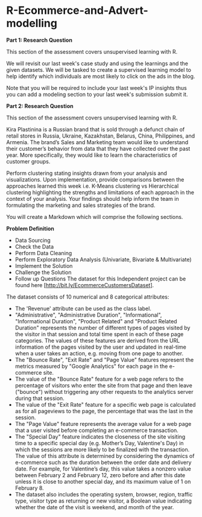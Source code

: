 # R-Ecommerce-and-Advert-modelling

**Part 1: Research Question**

This section of the assessment covers unsupervised learning with R. 

We will revisit our last week's case study and using the learnings and the given datasets. We will be tasked to create a supervised learning model to help identify which individuals are most likely to click on the ads in the blog. 

Note that you will be required to include your last week's IP insights thus you can add a modeling section to your last week's submission submit it.  

**Part 2: Research Question**

This section of the assessment covers unsupervised learning with R. 

Kira Plastinina is a Russian brand that is sold through a defunct chain of retail stores in Russia, Ukraine, Kazakhstan, Belarus, China, Philippines, and Armenia. The brand’s Sales and Marketing team would like to understand their customer’s behavior from data that they have collected over the past year. More specifically, they would like to learn the characteristics of customer groups.

Perform clustering stating insights drawn from your analysis and visualizations.
Upon implementation, provide comparisons between the approaches learned this week i.e. K-Means clustering vs Hierarchical clustering highlighting the strengths and limitations of each approach in the context of your analysis. 
Your findings should help inform the team in formulating the marketing and sales strategies of the brand. 

You will create a Markdown which will comprise the following sections. 

**Problem Definition**
* Data Sourcing
* Check the Data
* Perform Data Cleaning
* Perform Exploratory Data Analysis  (Univariate, Bivariate & Multivariate)
* Implement the Solution
* Challenge the Solution
* Follow up Questions
The dataset for this Independent project can be found here [http://bit.ly/EcommerceCustomersDataset].  

The dataset consists of 10 numerical and 8 categorical attributes: 
* The 'Revenue' attribute can be used as the class label.
* "Administrative", "Administrative Duration", "Informational", "Informational Duration", "Product Related" and "Product Related Duration" represents the number of different types of pages visited by the visitor in that session and total time spent in each of these page categories. The values of these features are derived from the URL information of the pages visited by the user and updated in real-time when a user takes an action, e.g. moving from one page to another. 
* The "Bounce Rate", "Exit Rate" and "Page Value" features represent the metrics measured by "Google Analytics" for each page in the e-commerce site. 
* The value of the "Bounce Rate" feature for a web page refers to the percentage of visitors who enter the site from that page and then leave ("bounce") without triggering any other requests to the analytics server during that session. 
* The value of the "Exit Rate" feature for a specific web page is calculated as for all pageviews to the page, the percentage that was the last in the session.
* The "Page Value" feature represents the average value for a web page that a user visited before completing an e-commerce transaction. 
* The "Special Day" feature indicates the closeness of the site visiting time to a specific special day (e.g. Mother’s Day, Valentine's Day) in which the sessions are more likely to be finalized with the transaction. The value of this attribute is determined by considering the dynamics of e-commerce such as the duration between the order date and delivery date. For example, for Valentine’s day, this value takes a nonzero value between February 2 and February 12, zero before and after this date unless it is close to another special day, and its maximum value of 1 on February 8. 
* The dataset also includes the operating system, browser, region, traffic type, visitor type as returning or new visitor, a Boolean value indicating whether the date of the visit is weekend, and month of the year.
